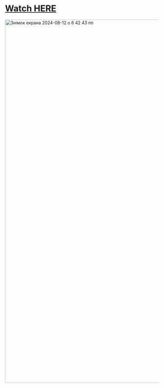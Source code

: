 # [Watch HERE](https://public.tableau.com/views/TabloLearn_17235057988310/Dashboard1?:language=en-US&:sid=&:redirect=auth&:display_count=n&:origin=viz_share_link)


<img width="1187" alt="Знімок екрана 2024-08-12 о 6 42 43 пп" src="https://github.com/user-attachments/assets/10b06643-2cca-4467-b347-95e4f53e6546">
